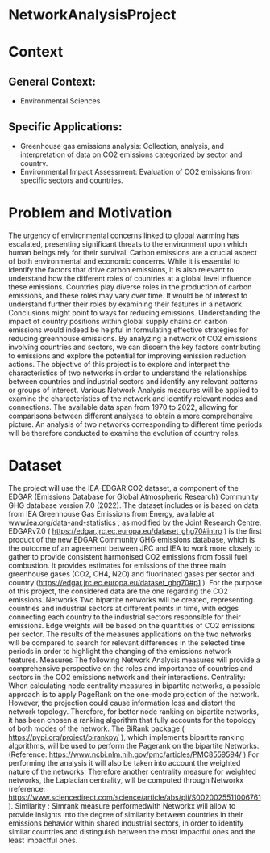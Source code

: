 # NetworkAnalysisProject
# Context
## General Context:
- Environmental Sciences
## Specific Applications:
- Greenhouse gas emissions analysis: Collection, analysis, and interpretation of data on 
CO2 emissions categorized by sector and country.
- Environmental Impact Assessment: Evaluation of CO2 emissions from specific sectors 
and countries.
# Problem and Motivation
The urgency of environmental concerns linked to global warming has escalated, presenting 
significant threats to the environment upon which human beings rely for their survival. Carbon 
emissions are a crucial aspect of both environmental and economic concerns. While it is 
essential to identify the factors that drive carbon emissions, it is also relevant to understand how 
the different roles of countries at a global level influence these emissions. 
Countries play diverse roles in the production of carbon emissions, and these roles may vary 
over time. It would be of interest to understand further their roles by examining their features in 
a network. Conclusions might point to ways for reducing emissions. Understanding the impact of 
country positions within global supply chains on carbon emissions would indeed be helpful in 
formulating effective strategies for reducing greenhouse emissions. By analyzing a network of 
CO2 emissions involving countries and sectors, we can discern the key factors contributing to 
emissions and explore the potential for improving emission reduction actions.
The objective of this project is to explore and interpret the characteristics of two networks in 
order to understand the relationships between countries and industrial sectors and identify any 
relevant patterns or groups of interest. Various Network Analysis measures will be applied to 
examine the characteristics of the network and identify relevant nodes and connections. The 
available data span from 1970 to 2022, allowing for comparisons between different analyses to 
obtain a more comprehensive picture. An analysis of two networks corresponding to different 
time periods will be therefore conducted to examine the evolution of country roles.
# Dataset
The project will use the IEA-EDGAR CO2 dataset, a component of the EDGAR (Emissions 
Database for Global Atmospheric Research) Community GHG database version 7.0 (2022). The 
dataset includes or is based on data from IEA Greenhouse Gas Emissions from Energy, available 
at www.iea.org/data-and-statistics , as modified by the Joint Research Centre.
EDGARv7.0 ( https://edgar.jrc.ec.europa.eu/dataset_ghg70#intro ) is the first product of the new 
EDGAR Community GHG emissions database, which is the outcome of an agreement between 
JRC and IEA to work more closely to gather to provide consistent harmonised CO2 emissions 
from fossil fuel combustion. It provides estimates for emissions of the three main greenhouse 
gases (CO2, CH4, N2O) and fluorinated gases per sector and country 
(https://edgar.jrc.ec.europa.eu/dataset_ghg70#p1 ).
For the purpose of this project, the considered data are the one regarding the CO2 emissions.
Networks
Two bipartite networks will be created, representing countries and industrial sectors at different 
points in time, with edges connecting each country to the industrial sectors responsible for their 
emissions. Edge weights will be based on the quantities of CO2 emissions per sector.
The results of the measures applications on the two networks will be compared to search for 
relevant differences in the selected time periods in order to highlight the changing of the 
emissions network features.
Measures
The following Network Analysis measures will provide a comprehensive perspective on the roles 
and importance of countries and sectors in the CO2 emissions network and their interactions. 
Centrality:
When calculating node centrality measures in bipartite networks, a possible approach is to 
apply PageRank on the one-mode projection of the network. However, the projection could
cause information loss and distort the network topology. Therefore, for better node ranking on 
bipartite networks, it has been chosen a ranking algorithm that fully accounts for the topology of 
both modes of the network. The BiRank package ( https://pypi.org/project/birankpy/ ), which 
implements bipartite ranking algorithms, will be used to perform the Pagerank on the bipartite 
Networks. (Reference: https://www.ncbi.nlm.nih.gov/pmc/articles/PMC8559594/ )
For performing the analysis it will also be taken into account the weighted nature of the 
networks. Therefore another centrality measure for weighted networks, the Laplacian centrality, 
will be computed through Networkx (reference:
https://www.sciencedirect.com/science/article/abs/pii/S0020025511006761 ).
Similarity :
Simrank measure performedwith Networkx will allow to provide insights into the degree of 
similarity between countries in their emissions behavior within shared industrial sectors, in 
order to identify similar countries and distinguish between the most impactful ones and the 
least impactful ones.
